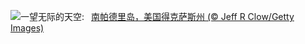 ![](https://www.bing.com/th?id=OHR.SouthPadre_ZH-CN8788572569_UHD.jpg&w=1000)一望无际的天空:&nbsp;&ensp;[南帕德里岛，美国得克萨斯州 (© Jeff R Clow/Getty Images)](https://www.bing.com/th?id=OHR.SouthPadre_ZH-CN8788572569_UHD.jpg)
<br><br/>
